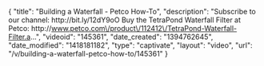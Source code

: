 {
    "title": "Building a Waterfall - Petco How-To",
    "description": "Subscribe to our channel: http:\/\/bit.ly\/12dY9oO Buy the TetraPond Waterfall Filter at Petco: http:\/\/www.petco.com\/product\/112412\/TetraPond-Waterfall-Filter.a...",
    "videoid": "145361",
    "date_created": "1394762645",
    "date_modified": "1418181182",
    "type": "captivate",
    "layout": "video",
    "url": "\/v\/building-a-waterfall-petco-how-to\/145361"
}